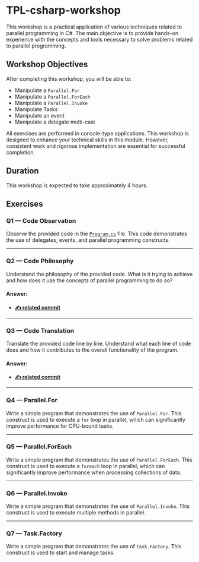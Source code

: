 ﻿# TPL-csharp-workshop

This workshop is a practical application of various techniques related to parallel programming in C#. The main objective is to provide hands-on experience with the concepts and tools necessary to solve problems related to parallel programming.

## Workshop Objectives

After completing this workshop, you will be able to:

- Manipulate a `Parallel.For`
- Manipulate a `Parallel.ForEach`
- Manipulate a `Parallel.Invoke`
- Manipulate Tasks
- Manipulate an event
- Manipulate a delegate multi-cast

All exercises are performed in console-type applications. This workshop is designed to enhance your technical skills in this module. However, consistent work and rigorous implementation are essential for successful completion.

## Duration

This workshop is expected to take approximately 4 hours.

## Exercises

### Q1 — Code Observation

Observe the provided code in the [`Program.cs`](https://github.com/sikatikenmogne/TPL-csharp-workshop/commit/ba841952320025a2d565df6f4146fbba2fb42fdd?diff=unified&w=0#diff-0b69b473fe937040615d69f606751f61ddbc2e3a1849360ff2456c22afe88c0b) file. This code demonstrates the use of delegates, events, and parallel programming constructs.

---

### Q2 — Code Philosophy

Understand the philosophy of the provided code. What is it trying to achieve and how does it use the concepts of parallel programming to do so?

#### Answer:
- **[✍️ related commit](https://github.com/sikatikenmogne/TPL-csharp-workshop/tree/2-code-philosophy?tab=readme-ov-file#answer)**

---

### Q3 — Code Translation

Translate the provided code line by line. Understand what each line of code does and how it contributes to the overall functionality of the program.

#### Answer:
- **[✍️ related commit](https://github.com/sikatikenmogne/TPL-csharp-workshop/commit/745385944a1d6d6db7a35e16835cb0e7833d73d1?diff=unified&w=1)**

---

### Q4 — Parallel.For

Write a simple program that demonstrates the use of `Parallel.For`. This construct is used to execute a `for` loop in parallel, which can significantly improve performance for CPU-bound tasks.

---

### Q5 — Parallel.ForEach

Write a simple program that demonstrates the use of `Parallel.ForEach`. This construct is used to execute a `foreach` loop in parallel, which can significantly improve performance when processing collections of data.

---

### Q6 — Parallel.Invoke

Write a simple program that demonstrates the use of `Parallel.Invoke`. This construct is used to execute multiple methods in parallel.

---

### Q7 — Task.Factory

Write a simple program that demonstrates the use of `Task.Factory`. This construct is used to start and manage tasks.